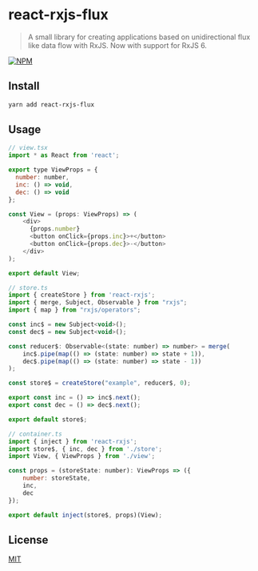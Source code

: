 # react-rxjs-flux

> A small library for creating applications based on unidirectional flux like data flow with RxJS. Now with support for RxJS 6.

[![NPM](https://nodei.co/npm/react-rxjs-flux.png?compact=true)](https://npmjs.org/package/react-rxjs-flux)

## Install

```bash
yarn add react-rxjs-flux
```

## Usage

```js
// view.tsx
import * as React from 'react';

export type ViewProps = {
  number: number,
  inc: () => void,
  dec: () => void
};

const View = (props: ViewProps) => (
    <div>
      {props.number}
      <button onClick={props.inc}>+</button>
      <button onClick={props.dec}>-</button>
    </div>
);

export default View;
```

```js
// store.ts
import { createStore } from 'react-rxjs';
import { merge, Subject, Observable } from "rxjs";
import { map } from "rxjs/operators";

const inc$ = new Subject<void>();
const dec$ = new Subject<void>();

const reducer$: Observable<(state: number) => number> = merge(
    inc$.pipe(map(() => (state: number) => state + 1)),
    dec$.pipe(map(() => (state: number) => state - 1))
);

const store$ = createStore("example", reducer$, 0);

export const inc = () => inc$.next();
export const dec = () => dec$.next();

export default store$;
```

```js
// container.ts
import { inject } from 'react-rxjs';
import store$, { inc, dec } from './store';
import View, { ViewProps } from './view';

const props = (storeState: number): ViewProps => ({
    number: storeState,
    inc,
    dec
});

export default inject(store$, props)(View);
```

## License

[MIT](http://vjpr.mit-license.org)
